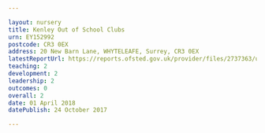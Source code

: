 ```yaml
---

layout: nursery
title: Kenley Out of School Clubs
urn: EY152992
postcode: CR3 0EX
address: 20 New Barn Lane, WHYTELEAFE, Surrey, CR3 0EX
latestReportUrl: https://reports.ofsted.gov.uk/provider/files/2737363/urn/EY152992.pdf
teaching: 2
development: 2
leadership: 2
outcomes: 0
overall: 2
date: 01 April 2018 
datePublish: 24 October 2017

---
```

